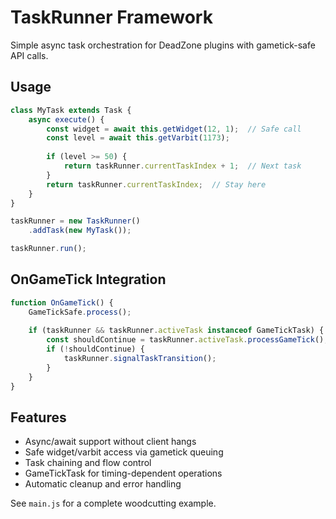 # TaskRunner Framework

Simple async task orchestration for DeadZone plugins with gametick-safe API calls.

## Usage

```javascript
class MyTask extends Task {
    async execute() {
        const widget = await this.getWidget(12, 1);  // Safe call
        const level = await this.getVarbit(1173);
        
        if (level >= 50) {
            return taskRunner.currentTaskIndex + 1;  // Next task
        }
        return taskRunner.currentTaskIndex;  // Stay here
    }
}

taskRunner = new TaskRunner()
    .addTask(new MyTask());

taskRunner.run();
```

## OnGameTick Integration

```javascript
function OnGameTick() {
    GameTickSafe.process();
    
    if (taskRunner && taskRunner.activeTask instanceof GameTickTask) {
        const shouldContinue = taskRunner.activeTask.processGameTick();
        if (!shouldContinue) {
            taskRunner.signalTaskTransition();
        }
    }
}
```

## Features

- Async/await support without client hangs
- Safe widget/varbit access via gametick queuing  
- Task chaining and flow control
- GameTickTask for timing-dependent operations
- Automatic cleanup and error handling

See `main.js` for a complete woodcutting example.